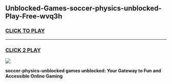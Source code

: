 
## Unblocked-Games-soccer-physics-unblocked-Play-Free-wvq3h
<h3>
<a href="https://premium76.site?title=soccer-physics-unblocked&ref=10A">CLICK TO PLAY</a></h3>
<hr>

<h3>
<a href="https://premium76.site?title=soccer-physics-unblocked&ref=10A">CLICK 2 PLAY</a>
  
</h3>

<a href="https://premium76.site?title=soccer-physics-unblocked&ref=10A"><img src="https://clearcache.store/games.png"></a>


**soccer-physics-unblocked games unblocked: Your Gateway to Fun and Accessible Online Gaming**
